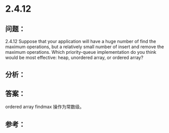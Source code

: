 
# 2.4.12

## 问题：
2.4.12 Suppose that your application will have a huge number of find the maximum operations, but a relatively small number of insert and remove the maximum operations. Which priority-queue implementation do you think would be most effective: heap, unordered array, or ordered array?

## 分析：


## 答案：
ordered array findmax 操作为常数级。

## 参考：

